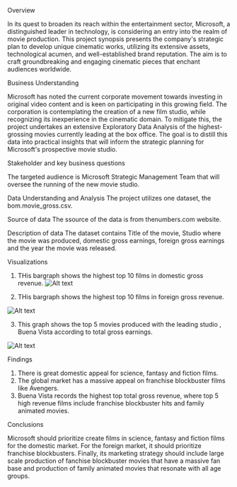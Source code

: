 Overview

In its quest to broaden its reach within the entertainment sector, Microsoft, a distinguished leader in technology, is considering an entry into the realm of movie production. This project synopsis presents the company's strategic plan to develop unique cinematic works, utilizing its extensive assets, technological acumen, and well-established brand reputation. The aim is to craft groundbreaking and engaging cinematic pieces that enchant audiences worldwide.


Business Understanding

Microsoft has noted the current corporate movement towards investing in original video content and is keen on participating in this growing field. The corporation is contemplating the creation of a new film studio, while recognizing its inexperience in the cinematic domain. To mitigate this, the project undertakes an extensive Exploratory Data Analysis of the highest-grossing movies currently leading at the box office. The goal is to distill this data into practical insights that will inform the strategic planning for Microsoft's prospective movie studio.

Stakeholder and key business questions

The targeted audience is Microsoft Strategic Management Team that will oversee the  running of the new movie studio.

Data Understanding and Analysis
The project utilizes one dataset, the bom.movie_gross.csv.

Source of data
The ssource of the data is from thenumbers.com website.

Description of data
The dataset contains  Title of the movie,  Studio where the movie was produced, domestic gross earnings, foreign gross earnings and the year the movie was released. 

 Visualizations 
  1. THis bargraph shows the highest top 10 films in  domestic gross revenue.
  ![Alt text](image-1-1.png)
  
  2. THis bargraph shows the highest top 10 films in  foreign gross revenue.
  
  ![Alt text](foreign_gross_revenue-1.png)


  3. This graph shows the top 5 movies produced with the leading studio , Buena Vista according to total gross earnings.

![Alt text](top_5_films_buena_vista-1.png)




Findings

1. There is great domestic appeal for science, fantasy and fiction films.
2. The global market has a massive appeal on franchise blockbuster films like Avengers.
3. Buena Vista records the highest top total gross revenue, where
top 5 high revenue films include franchise blockbuster hits and 
family animated movies.


Conclusions

Microsoft should prioritize create films in science, fantasy and fiction films for the domestic market. For the foreign market, it
should prioritize  franchise blockbusters. Finally, its marketing
strategy should include large scale production of fanchise blockbuster
movies that have a massive fan base and production of family animated
movies that resonate with all age groups.

